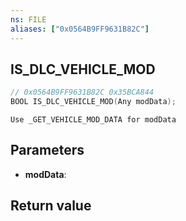 ```yaml
---
ns: FILE
aliases: ["0x0564B9FF9631B82C"]
---
```

## IS_DLC_VEHICLE_MOD

```c
// 0x0564B9FF9631B82C 0x35BCA844
BOOL IS_DLC_VEHICLE_MOD(Any modData);
```

```
Use _GET_VEHICLE_MOD_DATA for modData  
```

## Parameters
* **modData**: 

## Return value
